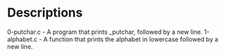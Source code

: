 # Descriptions

0-putchar.c - A program that prints _putchar, followed by a new line.
1-alphabet.c - A function that prints the alphabet in lowercase followed by a new line.